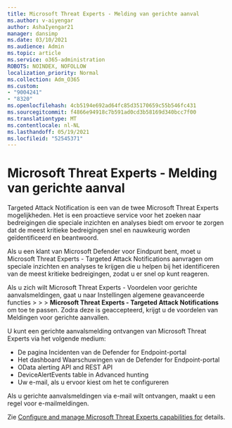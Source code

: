 ```yaml
---
title: Microsoft Threat Experts - Melding van gerichte aanval
ms.author: v-aiyengar
author: AshaIyengar21
manager: dansimp
ms.date: 03/10/2021
ms.audience: Admin
ms.topic: article
ms.service: o365-administration
ROBOTS: NOINDEX, NOFOLLOW
localization_priority: Normal
ms.collection: Adm_O365
ms.custom:
- "9004241"
- "8320"
ms.openlocfilehash: 4cb5194e692ad64fc85d35170659c55b546fc431
ms.sourcegitcommit: f4866e94918c7b591ad0cd3b58169d340bcc7f00
ms.translationtype: MT
ms.contentlocale: nl-NL
ms.lasthandoff: 05/19/2021
ms.locfileid: "52545371"
---
```

# <a name="microsoft-threat-experts---targeted-attack-notification"></a>Microsoft Threat Experts - Melding van gerichte aanval

Targeted Attack Notification is een van de twee Microsoft Threat Experts mogelijkheden. Het is een proactieve service voor het zoeken naar bedreigingen die speciale inzichten en analyses biedt om ervoor te zorgen dat de meest kritieke bedreigingen snel en nauwkeurig worden geïdentificeerd en beantwoord.

Als u een klant van Microsoft Defender voor Eindpunt bent, moet u Microsoft Threat Experts - Targeted Attack Notifications aanvragen om speciale inzichten en analyses te krijgen die u helpen bij het identificeren van de meest kritieke bedreigingen, zodat u er snel op kunt reageren.

Als u zich wilt Microsoft Threat Experts - Voordelen voor gerichte aanvalsmeldingen, gaat u naar Instellingen algemene geavanceerde functies  >    >    >  **Microsoft Threat Experts - Targeted Attack Notifications** om toe te passen. Zodra deze is geaccepteerd, krijgt u de voordelen van Meldingen voor gerichte aanvallen.

U kunt een gerichte aanvalsmelding ontvangen van Microsoft Threat Experts via het volgende medium:

- De pagina Incidenten van de Defender for Endpoint-portal
- Het dashboard Waarschuwingen van de Defender for Endpoint-portal
- OData alerting API and REST API
- DeviceAlertEvents table in Advanced hunting
- Uw e-mail, als u ervoor kiest om het te configureren

Als u gerichte aanvalsmeldingen via e-mail wilt ontvangen, maakt u een regel voor e-mailmeldingen. 

Zie [Configure and manage Microsoft Threat Experts capabilities for](/windows/security/threat-protection/microsoft-defender-atp/configure-microsoft-threat-experts) details.
